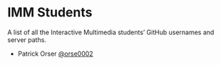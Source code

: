 # IMM Students

A list of all the Interactive Multimedia students’ GitHub usernames and server paths.
- Patrick Orser [@orse0002](https://github.com/orse0002)